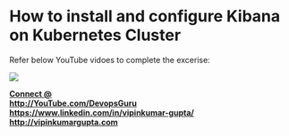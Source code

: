 # How to install and configure Kibana on Kubernetes Cluster

Refer below YouTube vidoes to complete the excerise:
 
[![](http://img.youtube.com/vi/_Hj5dnCFXWg/0.jpg)](http://www.youtube.com/watch?v=_Hj5dnCFXWg "")

<b><u> Connect @ </u></b><br>
<b> http://YouTube.com/DevopsGuru </b> <br>
<b> https://www.linkedin.com/in/vipinkumar-gupta/ </b> <br>
<b> http://vipinkumargupta.com </b> <br>
